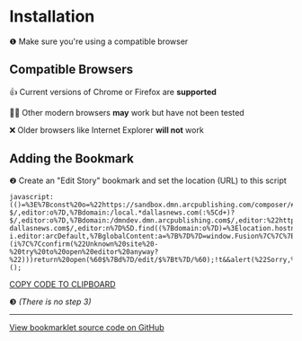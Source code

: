 # Installation

❶ Make sure you're using a compatible browser

## Compatible Browsers

👍 Current versions of Chrome or Firefox are **supported**

🤷🏻‍ Other modern browsers **may** work but have not been tested

❌ Older browsers like Internet Explorer **will not** work

## Adding the Bookmark

❷ Create an "Edit Story" bookmark and set the location (URL) to this script

```
javascript:(()=%3E%7Bconst%20o=%22https://sandbox.dmn.arcpublishing.com/composer/#!%22,n=%22https://dmn.arcpublishing.com/composer/#!%22,i=%5B%7Bdomain:/localhost(:%5Cd+)?$/,editor:o%7D,%7Bdomain:/local.*dallasnews.com(:%5Cd+)?$/,editor:o%7D,%7Bdomain:/dmndev.dmn.arcpublishing.com$/,editor:%22https://dmndev.dmn.arcpublishing.com/composer/#!%22%7D,%7Bdomain:/dev.dmn.arcpublishing.com$/,editor:o%7D,%7Bdomain:/sandbox.dmn.arcpublishing.com$/,editor:o%7D,%7Bdomain:/staging.dallasnews.com$/,editor:o%7D,%7Bdomain:/%5Edmn.arcpublishing.com$/,editor:n%7D,%7Bdomain:/%5E(www%5C.)?dallasnews.com$/,editor:n%7D%5D.find((%7Bdomain:o%7D)=%3Elocation.hostname.match(o)),d=i?i.editor:arcDefault,%7BglobalContent:a=%7B%7D%7D=window.Fusion%7C%7C%7B%7D,t=%22story%22===a.type&&a._id;if(t&&(i%7C%7Cconfirm(%22Unknown%20site%20-%20try%20to%20open%20editor%20anyway?%22)))return%20open(%60$%7Bd%7D/edit/$%7Bt%7D/%60);!t&&alert(%22Sorry,%20this%20doesn't%20look%20like%20a%20story%20page%22)%7D)();
```

<a onClick="event.preventDefault(); navigator.clipboard.writeText(document.querySelector('code').innerText); event.target.innerText='CODE COPIED!'; setTimeout(() => event.target.innerText='COPY CODE TO CLIPBOARD', 2000)" href="#">COPY CODE TO CLIPBOARD</a>

❸ _(There is no step 3)_

---

[View bookmarklet source code on GitHub](https://github.com/dallasnews/edit-story-button)
